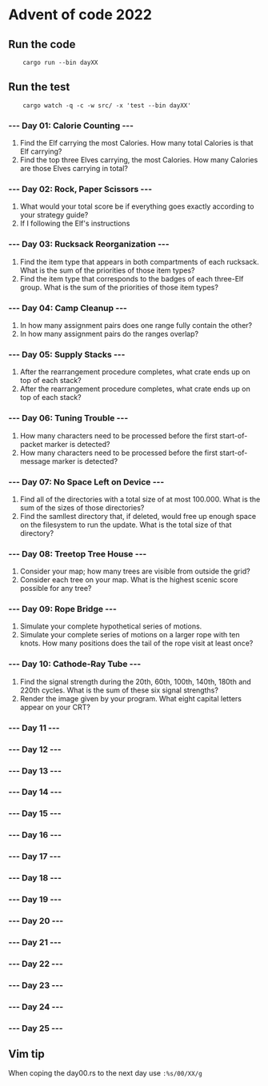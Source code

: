 # Advent of code 2022

## Run the code
```bach
    cargo run --bin dayXX
```

## Run the test
```bach
    cargo watch -q -c -w src/ -x 'test --bin dayXX'
```

### --- Day 01: Calorie Counting ---
1. Find the Elf carrying the most Calories. How many total Calories is that Elf carrying?
2. Find the top three Elves carrying, the most Calories. How many Calories are those Elves carrying in total?

### --- Day 02: Rock, Paper Scissors ---
1. What would your total score be if everything goes exactly according to your strategy guide?
2. If I following the Elf's instructions

### --- Day 03: Rucksack Reorganization ---
1. Find the item type that appears in both compartments of each rucksack. What is the sum of the priorities of those item types?
2. Find the item type that corresponds to the badges of each three-Elf group. What is the sum of the priorities of those item types?

### --- Day 04: Camp Cleanup ---
1. In how many assignment pairs does one range fully contain the other?
2. In how many assignment pairs do the ranges overlap?

### --- Day 05: Supply Stacks ---
1. After the rearrangement procedure completes, what crate ends up on top of each stack?
2. After the rearrangement procedure completes, what crate ends up on top of each stack?

### --- Day 06: Tuning Trouble ---
1. How many characters need to be processed before the first start-of-packet marker is detected?
2. How many characters need to be processed before the first start-of-message marker is detected?
 
### --- Day 07: No Space Left on Device ---
1. Find all of the directories with a total size of at most 100.000. What is the sum of the sizes of those directories?
2. Find the samllest directory that, if deleted, would free up enough space on the filesystem to run the update. What is the total size of that directory?

### --- Day 08: Treetop Tree House ---
1. Consider your map; how many trees are visible from outside the grid?
2. Consider each tree on your map. What is the highest scenic score possible for any tree? 

### --- Day 09: Rope Bridge ---
1. Simulate your complete hypothetical series of motions. 
2. Simulate your complete series of motions on a larger rope with ten knots.
How many positions does the tail of the rope visit at least once?

### --- Day 10: Cathode-Ray Tube ---
1. Find the signal strength during the 20th, 60th, 100th, 140th, 180th and 220th cycles. 
   What is the sum of these six signal strengths?
2. Render the image given by your program. What eight capital letters appear on your CRT?

### --- Day 11 ---

### --- Day 12 ---

### --- Day 13 ---

### --- Day 14 ---

### --- Day 15 ---

### --- Day 16 ---

### --- Day 17 ---

### --- Day 18 ---

### --- Day 19 ---

### --- Day 20 ---

### --- Day 21 ---

### --- Day 22 ---

### --- Day 23 ---

### --- Day 24 ---

### --- Day 25 ---

## Vim tip

When coping the day00.rs to the next day use ```:%s/00/XX/g```
